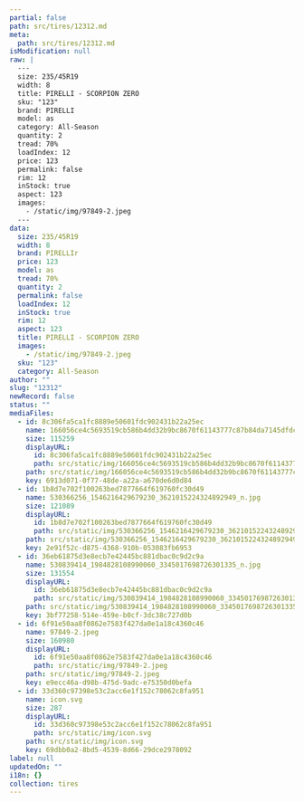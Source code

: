 ```yaml
---
partial: false
path: src/tires/12312.md
meta:
  path: src/tires/12312.md
isModification: null
raw: |
  ---
  size: 235/45R19
  width: 8
  title: PIRELLI - SCORPION ZERO
  sku: "123"
  brand: PIRELLI
  model: as
  category: All-Season
  quantity: 2
  tread: 70%
  loadIndex: 12
  price: 123
  permalink: false
  rim: 12
  inStock: true
  aspect: 123
  images:
    - /static/img/97849-2.jpeg
  ---
data:
  size: 235/45R19
  width: 8
  brand: PIRELLIr
  price: 123
  model: as
  tread: 70%
  quantity: 2
  permalink: false
  loadIndex: 12
  inStock: true
  rim: 12
  aspect: 123
  title: PIRELLI - SCORPION ZERO
  images:
    - /static/img/97849-2.jpeg
  sku: "123"
  category: All-Season
author: ""
slug: "12312"
newRecord: false
status: ""
mediaFiles:
  - id: 8c306fa5ca1fc8889e50601fdc902431b22a25ec
    name: 166056ce4c5693519cb586b4dd32b9bc8670f61143777c87b84da7145dfdc9fc.jpg
    size: 115259
    displayURL:
      id: 8c306fa5ca1fc8889e50601fdc902431b22a25ec
      path: src/static/img/166056ce4c5693519cb586b4dd32b9bc8670f61143777c87b84da7145dfdc9fc.jpg
    path: src/static/img/166056ce4c5693519cb586b4dd32b9bc8670f61143777c87b84da7145dfdc9fc.jpg
    key: 6913d071-0f77-48de-a22a-a670de6d0d84
  - id: 1b8d7e702f100263bed7877664f619760fc30d49
    name: 530366256_1546216429679230_3621015224324892949_n.jpg
    size: 121089
    displayURL:
      id: 1b8d7e702f100263bed7877664f619760fc30d49
      path: src/static/img/530366256_1546216429679230_3621015224324892949_n.jpg
    path: src/static/img/530366256_1546216429679230_3621015224324892949_n.jpg
    key: 2e91f52c-d875-4368-910b-053083fb6953
  - id: 36eb61875d3e8ecb7e42445bc881dbac0c9d2c9a
    name: 530839414_1984828108990060_3345017698726301335_n.jpg
    size: 131554
    displayURL:
      id: 36eb61875d3e8ecb7e42445bc881dbac0c9d2c9a
      path: src/static/img/530839414_1984828108990060_3345017698726301335_n.jpg
    path: src/static/img/530839414_1984828108990060_3345017698726301335_n.jpg
    key: 3bf77258-514e-459e-b0cf-3dc38c727d0b
  - id: 6f91e50aa8f0862e7583f427da0e1a18c4360c46
    name: 97849-2.jpeg
    size: 160980
    displayURL:
      id: 6f91e50aa8f0862e7583f427da0e1a18c4360c46
      path: src/static/img/97849-2.jpeg
    path: src/static/img/97849-2.jpeg
    key: e9ecc46a-d98b-475d-9adc-e75350d0befa
  - id: 33d360c97398e53c2acc6e1f152c78062c8fa951
    name: icon.svg
    size: 287
    displayURL:
      id: 33d360c97398e53c2acc6e1f152c78062c8fa951
      path: src/static/img/icon.svg
    path: src/static/img/icon.svg
    key: 69dbb0a2-8bd5-4539-8d66-29dce2978092
label: null
updatedOn: ""
i18n: {}
collection: tires
---
```

